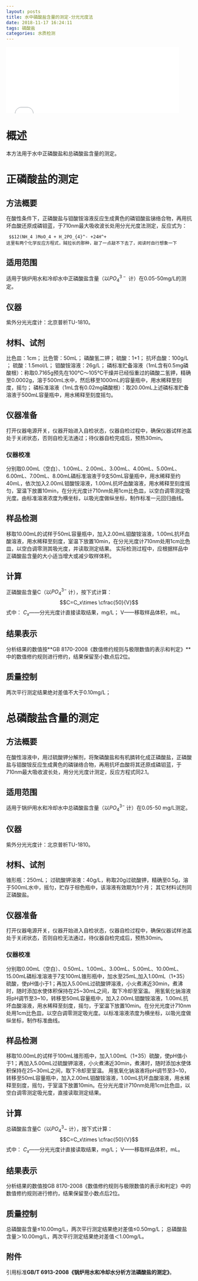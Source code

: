 ```yaml
---
layout: posts
title: 水中磷酸盐含量的测定-分光光度法
date: 2018-11-17 16:24:11
tags: 磷酸盐
categories: 水质检测
---
```

 <iframe frameborder="no" border="0" marginwidth="0" marginheight="0" width=470 height=180  src="//music.163.com/outchain/player?type=2&id=35270161&auto=1&height=66"></iframe>

# 概述
本方法用于水中正磷酸盐和总磷酸盐含量的测定。
# 正磷酸盐的测定
## 方法概要
在酸性条件下，正磷酸盐与钼酸铵溶液反应生成黄色的磷钼酸盐锑络合物，再用抗坏血酸还原成磷钼蓝，于710nm最大吸收波长处用分光光度法测定，反应式为：

<code> $$12(NH_4 )MoO_4 + H_2PO_{4}^- +24H^+   这里有两个化学反应方程式，贼拉长的那种，敲了一点敲不下去了，阅读时自行想象一下
</code>
## 适用范围
适用于锅炉用水和冷却水中正磷酸盐含量（以$PO_{4}^{3-­}$  计）在0.05-50mg/L的测定。
## 仪器
紫外分光光度计：北京普析TU-1810。
## 材料、试剂
比色皿：1cm；
比色管：50mL；
磷酸氢二钾；
硫酸：1+1；
抗坏血酸：100g/L ；
硫酸：1.5mol/L；
钼酸铵溶液：26g/L；
磷标准贮备溶液（1mL含有0.5mg磷酸根）：称取0.7165g预先在100℃～105℃干燥并已经恒重过的磷酸二氢钾，精确至0.0002g，溶于500mL水中，然后移至1000mL的容量瓶中，用水稀释至刻度，摇匀；
磷标准溶液（1mL含有0.02mg磷酸根）：取20.00mL上述磷标准贮备溶液于500mL容量瓶中，用水稀释至刻度摇匀。
## 仪器准备
打开仪器电源开关，仪器开始进入自检状态，仪器自检过程中，确保仪器试样池盖处于关闭状态，否则自检无法通过；待仪器自检完成后，预热30min。
### 仪器校准
分别取0.00mL（空白）、1.00mL、2.00mL、3.00mL、4.00mL、5.00mL、6.00mL、7.00mL、8.00mL磷标准溶液于9支50mL容量瓶中，用水稀释至约40mL，依次加入2.00mL钼酸铵溶液，1.00mL抗坏血酸溶液，用水稀释至刻度摇匀，室温下放置10min，在分光光度计710nm处用1cm比色皿，以空白调零测定吸光度。由标准溶液浓度为横坐标，以吸光度做纵坐标，制作标准一元回归曲线。
## 样品检测
移取10.00mL的试样于50mL容量瓶中，加入2.00mL钼酸铵溶液，1.00mL抗坏血酸溶液，用水稀释至刻度，室温下放置10min，在分光光度计710nm处用1cm比色皿，以空白调零测其吸光度，并读取测定结果。
实际检测过程中，应根据样品中正磷酸盐含量的大小适当增大或减少取样体积。
## 计算
正磷酸盐含量C（以$PO_{4}^{3-}­$ 计），按下式计算：
 $$C=C_x\times \cfrac{50}{V}$$
式中：
$C_x$——分光光度计直接读取结果，mg/L；
V——移取样品体积，mL。
## 结果表示
分析结果的数值按**GB 8170-2008《数值修约规则与极限数值的表示和判定》**中的数值修约规则进行修约，结果保留至小数点后2位。
## 质量控制
两次平行测定结果绝对差值不大于0.10mg/L；
# 总磷酸盐含量的测定
## 方法概要
在酸性溶液中，用过硫酸钾分解剂，将聚磷酸盐和有机膦转化成正磷酸盐，正磷酸盐与钼酸铵反应生成黄色的磷锑络合物，再用抗坏血酸将其还原成磷钼蓝，于710nm最大吸收波长处，用分光光度计测定，反应方程式同2.1。
## 适用范围
适用于锅炉用水和冷却水中总磷酸盐含量（以$PO_{4}^{3­-}$ 计）在0.05-50 mg/L测定。
## 仪器
紫外分光光度计：北京普析TU-1810。
## 材料、试剂
锥形瓶：250mL；
过硫酸钾溶液：40g/L，称取20g过硫酸钾，精确至0.5g，溶于500mL水中，摇匀，贮存于棕色瓶中，该溶液有效期为1个月；
其它材料试剂同正磷酸盐。
## 仪器准备
打开仪器电源开关，仪器开始进入自检状态，仪器自检过程中，确保仪器试样池盖处于关闭状态，否则自检无法通过，待仪器自检完成后，预热30min。
### 仪器校准
分别取0.00mL（空白）、0.50mL、1.00mL、3.00mL、5.00mL、10.00mL、15.00mL磷标准溶液于7支100mL锥形瓶中，加水至25mL,加入1.00mL（1+35）硫酸，使pH值小于1；再加入5.00mL过硫酸钾溶液，小火煮沸近30min，煮沸时，随时添加水使体积保持在25~30mL之间，取下冷却至室温。
用氢氧化钠溶液将pH调节至3~10，转移至50mL容量瓶中，加入2.00mL钼酸铵溶液，1.00mL抗坏血酸溶液，用水稀释至刻度，摇匀，于室温下放置10min。在分光光度计710nm处用1cm比色皿，以空白调零测定吸光度。以标准溶液浓度为横坐标，以吸光度做纵坐标，制作标准曲线。
## 样品检测
移取10.00mL的试样于100mL锥形瓶中，加入1.00mL（1+35）硫酸，使pH值小于1；再加入5.00mL过硫酸钾溶液，小火煮沸近30min，煮沸时，随时添加水使体积保持在25~30mL之间，取下冷却至室温。
用氢氧化钠溶液将pH调节至3~10，转移至50mL容量瓶中，加入2.00mL钼酸铵溶液，1.00mL抗坏血酸溶液，用水稀释至刻度，摇匀，于室温下放置10min。在分光光度计710nm处用1cm比色皿，以空白调零测定吸光度，直接读取测定结果。
## 计算
总磷酸盐含量C（以$PO_{4}^3­-$ 计），按下式计算：
 $$C=C_x\times \cfrac{50}{V}$$
式中：
$C_x$——分光光度计直接读取结果，mg/L；
V——移取样品体积，mL。
## 结果表示
分析结果的数值按GB 8170-2008《数值修约规则与极限数值的表示和判定》中的数值修约规则进行修约，结果保留至小数点后2位。
## 质量控制
总磷酸盐含量≤10.00mg/L，两次平行测定结果绝对差值≤0.50mg/L；
总磷酸盐含量＞10.00mg/L，两次平行测定结果绝对差值＜1.00mg/L。
## 附件
引用标准**GB/T 6913-2008《锅炉用水和冷却水分析方法磷酸盐的测定》**。
